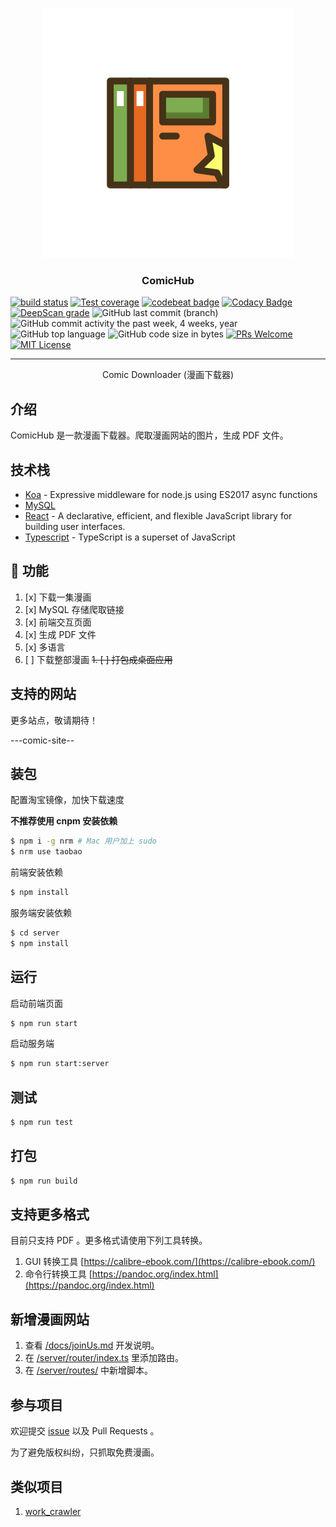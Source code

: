 <p align="center">
  <a href="https://github.com/nusr/ComicHub" rel="noopener noreferrer">
 <img src="./docs/logo.svg" alt="Project logo"></a>
</p>

<h3 align="center">ComicHub</h3>

<div>

[![build status](https://img.shields.io/travis/nusr/ComicHub/master.svg?style=flat-square)](https://travis-ci.org/nusr/ComicHub)
[![Test coverage](https://img.shields.io/codecov/c/github/nusr/ComicHub.svg?style=flat-square)](https://codecov.io/github/nusr/ComicHub?branch=master)
[![codebeat badge](https://codebeat.co/badges/d9f586aa-2e0a-4999-ad9a-4f51cb6f4fae)](https://codebeat.co/projects/github-com-nusr-comichub-master)
[![Codacy Badge](https://api.codacy.com/project/badge/Grade/9600f74529c7446292b20527855f6aea)](https://www.codacy.com/app/nusr/ComicHub?utm_source=github.com&utm_medium=referral&utm_content=nusr/ComicHub&utm_campaign=Badge_Grade)
[![DeepScan grade](https://deepscan.io/api/teams/4611/projects/6382/branches/52943/badge/grade.svg)](https://deepscan.io/dashboard#view=project&tid=4611&pid=6382&bid=52943)
![GitHub last commit (branch)](https://img.shields.io/github/last-commit/nusr/ComicHub/master.svg)
![GitHub commit activity the past week, 4 weeks, year](https://img.shields.io/github/commit-activity/y/nusr/ComicHub.svg)
![GitHub top language](https://img.shields.io/github/languages/top/nusr/ComicHub.svg)
![GitHub code size in bytes](https://img.shields.io/github/languages/code-size/nusr/ComicHub.svg)
[![PRs Welcome](https://img.shields.io/badge/PRs-welcome-brightgreen.svg?style=flat-square)](https://github.com/nusr/ComicHub/pull/new)
[![MIT License](https://img.shields.io/github/license/nusr/ComicHub.svg)](http://opensource.org/licenses/MIT)

</div>

---

<p align="center"> Comic Downloader (漫画下载器)
</p>

## 介绍

ComicHub 是一款漫画下载器。爬取漫画网站的图片，生成 PDF 文件。

## 技术栈

-   [Koa](https://github.com/koajs/koa) - Expressive middleware for node.js using ES2017 async functions
-   [MySQL](https://github.com/mysqljs/mysql)
-   [React](https://github.com/facebook/react) - A declarative, efficient, and flexible JavaScript library for building user interfaces.
-   [Typescript](https://github.com/microsoft/TypeScript) - TypeScript is a superset of JavaScript

## 🎉 功能

1. [x] 下载一集漫画
1. [x] MySQL 存储爬取链接
1. [x] 前端交互页面
1. [x] 生成 PDF 文件
1. [x] 多语言
1. [ ] 下载整部漫画
~~1. [ ] 打包成桌面应用~~

## 支持的网站

更多站点，敬请期待！

---comic-site--

## 装包

配置淘宝镜像，加快下载速度

**不推荐使用 cnpm 安装依赖**

```bash
$ npm i -g nrm # Mac 用户加上 sudo
$ nrm use taobao
```

前端安装依赖

```bash
$ npm install
```

服务端安装依赖

```bash
$ cd server
$ npm install
```

## 运行

启动前端页面

```bash
$ npm run start
```

启动服务端

```bash
$ npm run start:server
```

## 测试

```bash
$ npm run test
```

## 打包

```bash
$ npm run build
```

## 支持更多格式

目前只支持 PDF 。更多格式请使用下列工具转换。

1. GUI 转换工具 [https://calibre-ebook.com/](https://calibre-ebook.com/)
2. 命令行转换工具 [https://pandoc.org/index.html](https://pandoc.org/index.html)

## 新增漫画网站

1. 查看 [/docs/joinUs.md](https://github.com/nusr/ComicHub/blob/master/docs/joinUs.md) 开发说明。
2. 在 [/server/router/index.ts](https://github.com/nusr/ComicHub/blob/master/server/router/index.ts) 里添加路由。
3. 在 [/server/routes/](https://github.com/nusr/ComicHub/tree/master/server/routes) 中新增脚本。

## 参与项目

欢迎提交 [issue](https://github.com/nusr/ComicHub/issues) 以及 Pull Requests 。

为了避免版权纠纷，只抓取免费漫画。

## 类似项目

1. [work_crawler](https://github.com/kanasimi/work_crawler)
